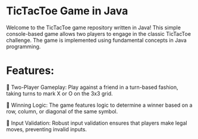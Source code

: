 # TicTacToe Game in Java

Welcome to the TicTacToe game repository written in Java! This simple console-based game allows two players to engage in the classic TicTacToe challenge. The game is implemented using fundamental concepts in Java programming.

# Features:

🚀 Two-Player Gameplay: Play against a friend in a turn-based fashion, taking turns to mark X or O on the 3x3 grid.

🚀 Winning Logic: The game features logic to determine a winner based on a row, column, or diagonal of the same symbol.

🚀 Input Validation: Robust input validation ensures that players make legal moves, preventing invalid inputs.
